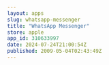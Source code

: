 ```yaml
---
layout: apps
slug: whatsapp-messenger
title: "WhatsApp Messenger"
store: apple
app_id: 310633997
date: 2024-07-24T21:00:54Z
published: 2009-05-04T02:43:49Z
---
```

